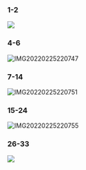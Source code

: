 ### 1-2

![](img\IMG_20220225_220819.jpg)

### 4-6

![IMG20220225220747](img\IMG20220225220747.jpg)

### 7-14

![IMG20220225220751](img\IMG20220225220751.jpg)

### 15-24

![IMG20220225220755](img\IMG20220225220755.jpg)

### 26-33

![](img\IMG20220225220759.jpg)